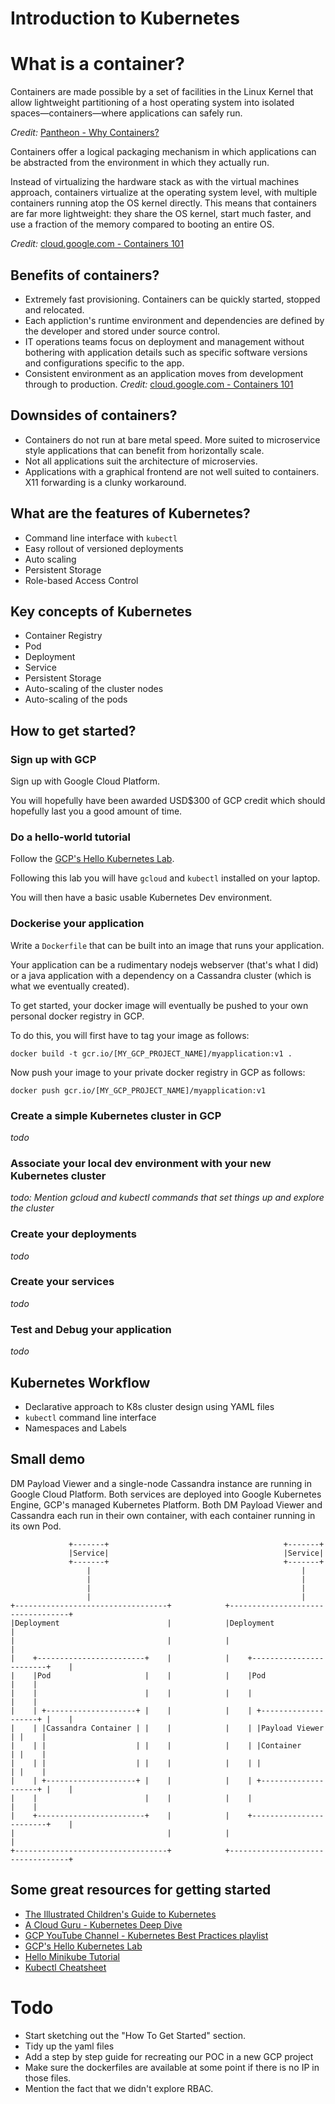 # Introduction to Kubernetes

# What is a container?
Containers are made possible by a set of facilities in the Linux Kernel that allow lightweight partitioning of a host operating system into isolated spaces—containers—where applications can safely run.

_Credit:_ [Pantheon - Why Containers?](https://pantheon.io/platform/why-containers)

Containers offer a logical packaging mechanism in which applications can be abstracted from the environment in which they actually run. 

Instead of virtualizing the hardware stack as with the virtual machines approach, containers virtualize at the operating system level, with multiple containers running atop the OS kernel directly. This means that containers are far more lightweight: they share the OS kernel, start much faster, and use a fraction of the memory compared to booting an entire OS.

_Credit:_ [cloud.google.com - Containers 101](https://cloud.google.com/containers/)

## Benefits of containers?
* Extremely fast provisioning. Containers can be quickly started, stopped and relocated.
* Each appliction's runtime environment and dependencies are defined by the developer and stored under source control.  
* IT operations teams focus on deployment and management without bothering with application details such as specific software versions and configurations specific to the app.
* Consistent environment as an application moves from development through to production.
_Credit:_ [cloud.google.com - Containers 101](https://cloud.google.com/containers/)

## Downsides of containers?
* Containers do not run at bare metal speed.  More suited to microservice style applications that can benefit from horizontally scale.
* Not all applications suit the architecture of microservies.
* Applications with a graphical frontend are not well suited to containers.  X11 forwarding is a clunky workaround. 


## What are the features of Kubernetes?
* Command line interface with `kubectl`
* Easy rollout of versioned deployments 
* Auto scaling
* Persistent Storage
* Role-based Access Control

## Key concepts of Kubernetes
* Container Registry
* Pod
* Deployment
* Service
* Persistent Storage
* Auto-scaling of the cluster nodes
* Auto-scaling of the pods

## How to get started?
### Sign up with GCP
Sign up with Google Cloud Platform.

You will hopefully have been awarded USD$300 of GCP credit which should hopefully last you a good amount of time.

### Do a hello-world tutorial
Follow the [GCP's Hello Kubernetes Lab](https://codelabs.developers.google.com/codelabs/cloud-hello-kubernetes/).

Following this lab you will have `gcloud` and `kubectl` installed on your laptop.

You will then have a basic usable Kubernetes Dev environment.

### Dockerise your application
Write a `Dockerfile` that can be built into an image that runs your application.

Your application can be a rudimentary nodejs webserver (that's what I did) or a java application with a dependency on a Cassandra cluster (which is what we eventually created).

To get started, your docker image will eventually be pushed to your own personal docker registry in GCP.

To do this, you will first have to tag your image as follows:
   
    docker build -t gcr.io/[MY_GCP_PROJECT_NAME]/myapplication:v1 .
    
Now push your image to your private docker registry in GCP as follows:

    docker push gcr.io/[MY_GCP_PROJECT_NAME]/myapplication:v1
    
### Create a simple Kubernetes cluster in GCP
_todo_

### Associate your local dev environment with your new Kubernetes cluster
_todo: Mention gcloud and kubectl commands that set things up and explore the cluster_

### Create your deployments
_todo_

### Create your services
_todo_

### Test and Debug your application
_todo_

## Kubernetes Workflow
* Declarative approach to K8s cluster design using YAML files  
* `kubectl` command line interface
* Namespaces and Labels

## Small demo
DM Payload Viewer and a single-node Cassandra instance are running in Google Cloud Platform.
Both services are deployed into Google Kubernetes Engine, GCP's managed Kubernetes Platform.
Both DM Payload Viewer and Cassandra each run in their own container, with each container running in its own Pod.

```
             +-------+                                       +-------+
             |Service|                                       |Service|
             +-------+                                       +-------+
                 |                                               |
                 |                                               |
                 |                                               |
                 |                                               |
+----------------------------------+            +----------------------------------+
|Deployment                        |            |Deployment                        |
|                                  |            |                                  |
|    +------------------------+    |            |    +------------------------+    |
|    |Pod                     |    |            |    |Pod                     |    |
|    |                        |    |            |    |                        |    |
|    | +--------------------+ |    |            |    | +--------------------+ |    |
|    | |Cassandra Container | |    |            |    | |Payload Viewer      | |    |
|    | |                    | |    |            |    | |Container           | |    |
|    | |                    | |    |            |    | |                    | |    |
|    | +--------------------+ |    |            |    | +--------------------+ |    |
|    |                        |    |            |    |                        |    |
|    +------------------------+    |            |    +------------------------+    |
|                                  |            |                                  |
+----------------------------------+            +----------------------------------+
```


## Some great resources for getting started
* [The Illustrated Children's Guide to Kubernetes](https://www.youtube.com/watch?v=4ht22ReBjno)
* [A Cloud Guru - Kubernetes Deep Dive](https://acloud.guru/learn/kubernetes-deep-dive)
* [GCP YouTube Channel - Kubernetes Best Practices playlist](https://www.youtube.com/watch?v=wGz_cbtCiEA&list=PLIivdWyY5sqL3xfXz5xJvwzFW_tlQB_GB)
* [GCP's Hello Kubernetes Lab](https://codelabs.developers.google.com/codelabs/cloud-hello-kubernetes/)
* [Hello Minikube Tutorial](https://kubernetes.io/docs/tutorials/hello-minikube/#create-your-node-js-application)
* [Kubectl Cheatsheet](https://kubernetes.io/docs/reference/kubectl/cheatsheet/)


# Todo
* Start sketching out the "How To Get Started" section.
* Tidy up the yaml files
* Add a step by step guide for recreating our POC in a new GCP project
* Make sure the dockerfiles are available at some point if there is no IP in those files.
* Mention the fact that we didn't explore RBAC.
